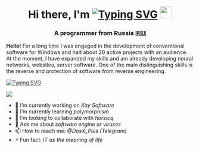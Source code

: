<h1 align="center">Hi there, I'm <a href="https://git.io/typing-svg"><img src="https://readme-typing-svg.herokuapp.com?font=Fira+Code&pause=1000&width=435&lines=DosX-dev" alt="Typing SVG" /></a>
<img src="https://github.com/blackcater/blackcater/raw/main/images/Hi.gif" height="32"/></h1>
<h3 align="center">A programmer from Russia 🇷🇺</h3>

**Hello!** For a long time I was engaged in the development of conventional software for Windows and had about 20 active projects with an audience. At the moment, I have expanded my skills and am already developing neural networks, websites, server software. One of the main distinguishing skills is the reverse and protection of software from reverse engineering.

[![Typing SVG](https://readme-typing-svg.herokuapp.com?color=%2336BCF7&lines=DosX-dev)](https://git.io/typing-svg)

![](https://github.com/DosX-dev/DosX-dev/blob/main/anim.gif)

- 🔭 I’m currently working on _Kay Software_
- 🌱 I’m currently learning _polymorphism_
- 👯 I’m looking to collaborate with _horsicq_
- 💬 Ask me about _software engine or viruses_
- 📫 How to reach me: _@DosX_Plus (Telegram)_
- ⚡ Fun fact: _IT as the meaning of life_

